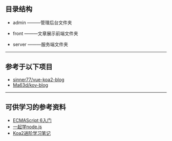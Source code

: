## 目录结构

- admin ———管理后台文件夹

- front ———文章展示前端文件夹

- server ———服务端文件夹


---
## 参考于以下项目
- [sinner77/vue-koa2-blog](https://github.com/sinner77/vue-koa2-blog)
- [Ma63d/kov-blog](https://github.com/Ma63d/kov-blog)

---
## 可供学习的参考资料
- [ECMAScript 6入门](http://es6.ruanyifeng.com/)
- [一起学node.js](https://maninboat.gitbooks.io/n-blog/content/)
- [Koa2进阶学习笔记](https://chenshenhai.github.io/koa2-note/)
